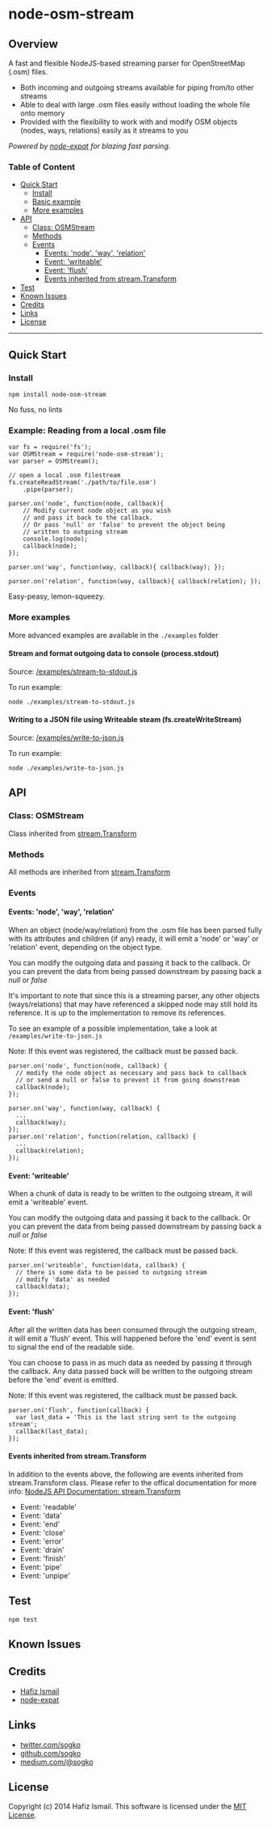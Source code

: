 # node-osm-stream

## Overview
A fast and flexible NodeJS-based streaming parser for OpenStreetMap (.osm) files.

* Both incoming and outgoing streams available for piping from/to other streams
* Able to deal with large .osm files easily without loading the whole file onto memory
* Provided with the flexibility to work with and modify OSM objects (nodes, ways, relations) easily as it streams to you

*Powered by  [node-expat](https://github.com/node-xmpp/node-expat) for blazing fast parsing.*

### Table of Content
* [Quick Start](#quick-start)
  * [Install](#install)
  * [Basic example](#example-reading-from-a-local-osm-file)
  * [More examples](#more-examples)
* [API](#api)
  * [Class: OSMStream](#class-osmstream)
  * [Methods](#methods)
  * [Events](#events)
    * [Events: 'node', 'way', 'relation'](#events-node-way-relation)
    * [Event: 'writeable'](#event-writeable)
    * [Event: 'flush'](#event-flush)
    * [Events inherited from stream.Transform](#events-inherited-from-streamtransform)
* [Test](#test)
* [Known Issues](#known-issues)
* [Credits](#credits)
* [Links](#links)
* [License](#license)

----

## Quick Start
### Install
````
npm install node-osm-stream
````
No fuss, no lints

### Example: Reading from a local .osm file
````
var fs = require('fs');
var OSMStream = require('node-osm-stream');
var parser = OSMStream();

// open a local .osm filestream
fs.createReadStream('./path/to/file.osm')
	.pipe(parser);

parser.on('node', function(node, callback){
	// Modify current node object as you wish
	// and pass it back to the callback.
	// Or pass 'null' or 'false' to prevent the object being 
	// written to outgoing stream
	console.log(node);
	callback(node);
});

parser.on('way', function(way, callback){ callback(way); });

parser.on('relation', function(way, callback){ callback(relation); });
````

Easy-peasy, lemon-squeezy.


### More examples
More advanced examples are available in the ```./examples``` folder

#### Stream and format outgoing data to console (process.stdout)
Source: [/examples/stream-to-stdout.js](https://github.com/sogko/node-osm-stream/blob/master/examples/stream-to-stdout.js)

To run example:
````
node ./examples/stream-to-stdout.js
````

#### Writing to a JSON file using Writeable steam (fs.createWriteStream)
Source: [/examples/write-to-json.js](https://github.com/sogko/node-osm-stream/blob/master/examples/write-to-json.js)

To run example:
````
node ./examples/write-to-json.js
````

## API

### Class: OSMStream 
Class inherited from [stream.Transform](http://nodejs.org/api/stream.html#stream_class_stream_transform)

### Methods
All methods are inherited from [stream.Transform](http://nodejs.org/api/stream.html#stream_class_stream_transform)

### Events
#### Events: 'node', 'way', 'relation'
When an object (node/way/relation) from the .osm file has been parsed fully with its attributes and children (if any) ready, it will emit a 'node' or 'way' or 'relation' event, depending on the object type.

You can modify the outgoing data and passing it back to the callback.
Or you can prevent the data from being passed downstream by passing back a *null* or *false*

It's important to note that since this is a streaming parser, any other objects (ways/relations) that may have referenced a skipped node may still hold its reference. It is up to the implementation to remove its references. 

To see an example of a possible implementation, take a look at ```` /examples/write-to-json.js````

Note: If this event was registered, the callback must be passed back.

````
parser.on('node', function(node, callback) {
  // modify the node object as necessary and pass back to callback
  // or send a null or false to prevent it from going downstream
  callback(node);
});

parser.on('way', function(way, callback) {
  ...
  callback(way);
});
parser.on('relation', function(relation, callback) {
  ...
  callback(relation);
});
````

#### Event: 'writeable'
When a chunk of data is ready to be written to the outgoing stream, it will emit a 'writeable' event.

You can modify the outgoing data and passing it back to the callback.
Or you can prevent the data from being passed downstream by passing back a *null* or *false*

Note: If this event was registered, the callback must be passed back.

````
parser.on('writeable', function(data, callback) {
  // there is some data to be passed to outgoing stream
  // modify 'data' as needed
  callback(data);
});
````

#### Event: 'flush'
After all the written data has been consumed through the outgoing stream, it will emit a 'flush' event.
This will happened before the 'end' event is sent to signal the end of the readable side.

You can choose to pass in as much data as needed by passing it through the callback.
Any data passed back will be written to the outgoing stream before the 'end' event is emitted.

Note: If this event was registered, the callback must be passed back.

````
parser.on('flush', function(callback) {
  var last_data = 'This is the last string sent to the outgoing stream';
  callback(last_data);
});
````

#### Events inherited from stream.Transform
In addition to the events above, the following are events inherited from stream.Transform class.
Please refer to the offical documentation for more info: [NodeJS API Documentation: stream.Transform](http://nodejs.org/api/stream.html#stream_class_stream_transform)

* Event: 'readable'
* Event: 'data'
* Event: 'end'
* Event: 'close'
* Event: 'error'
* Event: 'drain'
* Event: 'finish'
* Event: 'pipe'
* Event: 'unpipe'


## Test
````
npm test
`````

## Known Issues



## Credits

* [Hafiz Ismail](https://github.com/sogko) 
* [node-expat](https://github.com/node-xmpp/node-expat)

## Links
* [twitter.com/sogko](https://twitter.com/sogko)
* [github.com/sogko](https://github.com/sogko)
* [medium.com/@sogko](https://medium.com/@sogko)

## License
Copyright (c) 2014 Hafiz Ismail. This software is licensed under the [MIT License](https://github.com/sogko/node-osm-stream/raw/master/LICENSE).
